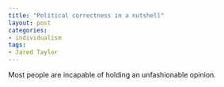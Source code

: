 ```yaml
---
title: "Political correctness in a nutshell"
layout: post
categories:
- individualism
tags:
- Jared Taylor
---
```


Most people are incapable of holding an unfashionable opinion.
